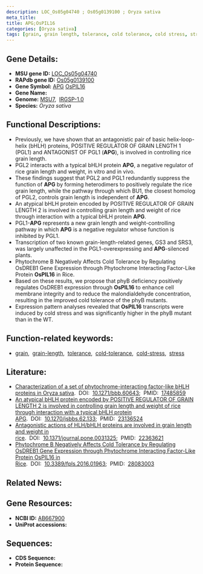 ```yaml
---
description: LOC_Os05g04740 ; Os05g0139100 ; Oryza sativa
meta_title:
title: APG;OsPIL16
categories: [Oryza sativa]
tags: [grain, grain length, tolerance, cold tolerance, cold stress, stress]
---
```


## Gene Details:
- **MSU gene ID:** [LOC_Os05g04740](http://rice.uga.edu/cgi-bin/ORF_infopage.cgi?orf=LOC_Os05g04740)  
- **RAPdb gene ID:** [Os05g0139100](https://rapdb.dna.affrc.go.jp/locus/?name=Os05g0139100)  
- **Gene Symbol:** <u>APG</u>&nbsp;<u>OsPIL16</u>
- **Gene Name:**
- **Genome:**  [MSU7](http://rice.uga.edu/),&nbsp;&nbsp;[IRGSP-1.0](https://rapdb.dna.affrc.go.jp/download/irgsp1.html)
- **Species:** *Oryza sativa*

## Functional Descriptions:
   - Previously, we have shown that an antagonistic pair of basic helix-loop-helix (bHLH) proteins, POSITIVE REGULATOR OF GRAIN LENGTH 1 (PGL1) and ANTAGONIST OF PGL1 (**APG**), is involved in controlling rice grain length.
   - PGL2 interacts with a typical bHLH protein **APG**, a negative regulator of rice grain length and weight, in vitro and in vivo.
   - These findings suggest that PGL2 and PGL1 redundantly suppress the function of **APG** by forming heterodimers to positively regulate the rice grain length, while the pathway through which BU1, the closest homolog of PGL2, controls grain length is independent of **APG**.
   - An atypical bHLH protein encoded by POSITIVE REGULATOR OF GRAIN LENGTH 2 is involved in controlling grain length and weight of rice through interaction with a typical bHLH protein **APG**.
   - PGL1-**APG** represents a new grain length and weight-controlling pathway in which **APG** is a negative regulator whose function is inhibited by PGL1.
   - Transcription of two known grain-length-related genes, GS3 and SRS3, was largely unaffected in the PGL1-overexpressing and **APG**-silenced plants.
   - Phytochrome B Negatively Affects Cold Tolerance by Regulating OsDREB1 Gene Expression through Phytochrome Interacting Factor-Like Protein **OsPIL16** in Rice.
   - Based on these results, we propose that phyB deficiency positively regulates OsDREB1 expression through **OsPIL16** to enhance cell membrane integrity and to reduce the malondialdehyde concentration, resulting in the improved cold tolerance of the phyB mutants.
   - Expression pattern analyses revealed that **OsPIL16** transcripts were induced by cold stress and was significantly higher in the phyB mutant than in the WT.

## Function-related keywords:
   - [grain](/tags/grain/),&nbsp;&nbsp;[grain-length](/tags/grain-length/),&nbsp;&nbsp;[tolerance](/tags/tolerance/),&nbsp;&nbsp;[cold-tolerance](/tags/cold-tolerance/),&nbsp;&nbsp;[cold-stress](/tags/cold-stress/),&nbsp;&nbsp;[stress](/tags/stress/)

## Literature:
   - [Characterization of a set of phytochrome-interacting factor-like bHLH proteins in Oryza sativa](https://www.doi.org/10.1271/bbb.60643).&nbsp;&nbsp;DOI:&nbsp;&nbsp;[10.1271/bbb.60643](https://www.doi.org/10.1271/bbb.60643);&nbsp;&nbsp;PMID:&nbsp;&nbsp;[17485859](https://pubmed.ncbi.nlm.nih.gov/17485859/)
   - [An atypical bHLH protein encoded by POSITIVE REGULATOR OF GRAIN LENGTH 2 is involved in controlling grain length and weight of rice through interaction with a typical bHLH protein APG](https://www.doi.org/10.1270/jsbbs.62.133).&nbsp;&nbsp;DOI:&nbsp;&nbsp;[10.1270/jsbbs.62.133](https://www.doi.org/10.1270/jsbbs.62.133);&nbsp;&nbsp;PMID:&nbsp;&nbsp;[23136524](https://pubmed.ncbi.nlm.nih.gov/23136524/)
   - [Antagonistic actions of HLH/bHLH proteins are involved in grain length and weight in rice](https://www.doi.org/10.1371/journal.pone.0031325).&nbsp;&nbsp;DOI:&nbsp;&nbsp;[10.1371/journal.pone.0031325](https://www.doi.org/10.1371/journal.pone.0031325);&nbsp;&nbsp;PMID:&nbsp;&nbsp;[22363621](https://pubmed.ncbi.nlm.nih.gov/22363621/)
   - [Phytochrome B Negatively Affects Cold Tolerance by Regulating OsDREB1 Gene Expression through Phytochrome Interacting Factor-Like Protein OsPIL16 in Rice](https://www.doi.org/10.3389/fpls.2016.01963).&nbsp;&nbsp;DOI:&nbsp;&nbsp;[10.3389/fpls.2016.01963](https://www.doi.org/10.3389/fpls.2016.01963);&nbsp;&nbsp;PMID:&nbsp;&nbsp;[28083003](https://pubmed.ncbi.nlm.nih.gov/28083003/)

## Related News:

## Gene Resources:
- **NCBI ID:**  [AB667900](http://www.ncbi.nlm.nih.gov/nuccore/AB667900)
- **UniProt accessions:** [](https://www.uniprot.org/uniprotkb//entry)

## Sequences:
- **CDS Sequence:**
- **Protein Sequence:**
